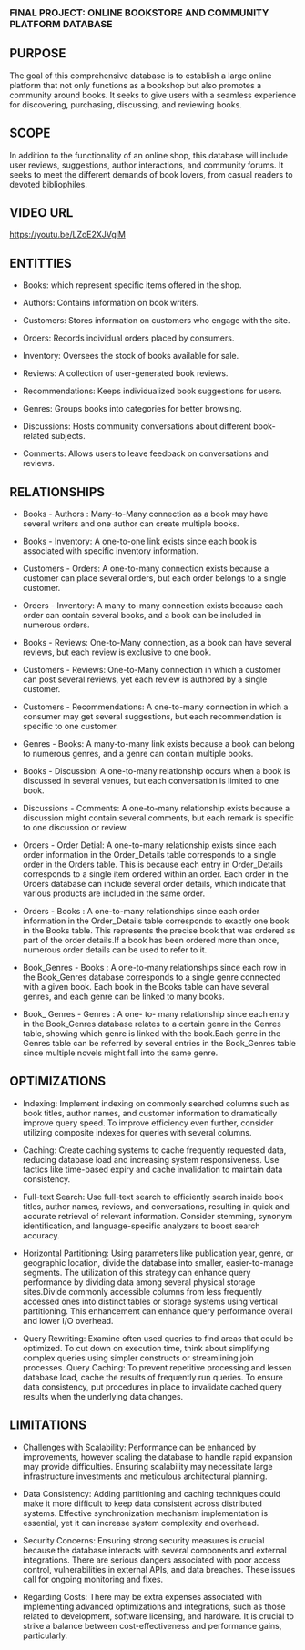 ### FINAL PROJECT: ONLINE BOOKSTORE AND COMMUNITY PLATFORM DATABASE

## PURPOSE
The goal of this comprehensive database is to establish a large online platform that not only functions as a bookshop but also promotes a community around books. It seeks to give users with a seamless experience for discovering, purchasing, discussing, and reviewing books.

## SCOPE
In addition to the functionality of an online shop, this database will include user reviews, suggestions, author interactions, and community forums. It seeks to meet the different demands of book lovers, from casual readers to devoted bibliophiles.

## VIDEO URL
https://youtu.be/LZoE2XJVglM

## ENTITTIES
* Books: which represent specific items offered in the shop.

* Authors: Contains information on book writers.

* Customers: Stores information on customers who engage with the site.

* Orders: Records individual orders placed by consumers.

* Inventory: Oversees the stock of books available for sale.

* Reviews: A collection of user-generated book reviews.

* Recommendations: Keeps individualized book suggestions for users.

* Genres: Groups books into categories for better browsing.

* Discussions: Hosts community conversations about different book-related subjects.

* Comments: Allows users to leave feedback on conversations and reviews.

## RELATIONSHIPS

* Books - Authors : Many-to-Many connection as a book may have several writers and one author can create multiple books.

* Books - Inventory: A one-to-one link exists since each book is associated with specific inventory information.

* Customers - Orders: A one-to-many connection exists because a customer can place several orders, but each order belongs to a single customer.

* Orders - Inventory: A many-to-many connection exists because each order can contain several books, and a book can be included in numerous orders.

* Books - Reviews: One-to-Many connection, as a book can have several reviews, but each review is exclusive to one book.

* Customers - Reviews: One-to-Many connection in which a customer can post several reviews, yet each review is authored by a single customer.

* Customers - Recommendations: A one-to-many connection in which a consumer may get several suggestions, but each recommendation is specific to one customer.

* Genres - Books: A many-to-many link exists because a book can belong to numerous genres, and a genre can contain multiple books.

* Books - Discussion: A one-to-many relationship occurs when a book is discussed in several venues, but each conversation is limited to one book.

* Discussions - Comments: A one-to-many relationship exists because a discussion might contain several comments, but each remark is specific to one discussion or review.

* Orders - Order Detial: A one-to-many relationship exists since each order information in the Order_Details table corresponds to a single order in the Orders table. This is because each entry in Order_Details corresponds to a single item ordered within an order. Each order in the Orders database can include several order details, which indicate that various products are included in the same order.

* Orders - Books : A one-to-many relationships since each order information in the Order_Details table corresponds to exactly one book in the Books table. This represents the precise book that was ordered as part of the order details.If a book has been ordered more than once, numerous order details can be used to refer to it.

* Book_Genres - Books : A one-to-many relationships since each row in the Book_Genres database corresponds to a single genre connected with a given book. Each book in the Books table can have several genres, and each genre can be linked to many books.

* Book_ Genres - Genres : A one- to- many relationship since each entry in the Book_Genres database relates to a certain genre in the Genres table, showing which genre is linked with the book.Each genre in the Genres table can be referred by several entries in the Book_Genres table since multiple novels might fall into the same genre.

## OPTIMIZATIONS
* Indexing: Implement indexing on commonly searched columns such as book titles, author names, and customer information to dramatically improve query speed. To improve efficiency even further, consider utilizing composite indexes for queries with several columns.
* Caching: Create caching systems to cache frequently requested data, reducing database load and increasing system responsiveness. Use tactics like time-based expiry and cache invalidation to maintain data consistency.

* Full-text Search: Use full-text search to efficiently search inside book titles, author names, reviews, and conversations, resulting in quick and accurate retrieval of relevant information. Consider stemming, synonym identification, and language-specific analyzers to boost search accuracy.

* Horizontal Partitioning: Using parameters like publication year, genre, or geographic location, divide the database into smaller, easier-to-manage segments. The utilization of this strategy can enhance query performance by dividing data among several physical storage sites.Divide commonly accessible columns from less frequently accessed ones into distinct tables or storage systems using vertical partitioning. This enhancement can enhance query performance overall and lower I/O overhead.


* Query Rewriting: Examine often used queries to find areas that could be optimized. To cut down on execution time, think about simplifying complex queries using simpler constructs or streamlining join processes.
Query Caching: To prevent repetitive processing and lessen database load, cache the results of frequently run queries. To ensure data consistency, put procedures in place to invalidate cached query results when the underlying data changes.

## LIMITATIONS

* Challenges with Scalability: Performance can be enhanced by improvements, however scaling the database to handle rapid expansion may provide difficulties. Ensuring scalability may necessitate large infrastructure investments and meticulous architectural planning.

* Data Consistency: Adding partitioning and caching techniques could make it more difficult to keep data consistent across distributed systems. Effective synchronization mechanism implementation is essential, yet it can increase system complexity and overhead.

* Security Concerns: Ensuring strong security measures is crucial because the database interacts with several components and external integrations. There are serious dangers associated with poor access control, vulnerabilities in external APIs, and data breaches. These issues call for ongoing monitoring and fixes.

* Regarding Costs: There may be extra expenses associated with implementing advanced optimizations and integrations, such as those related to development, software licensing, and hardware. It is crucial to strike a balance between cost-effectiveness and performance gains, particularly.












